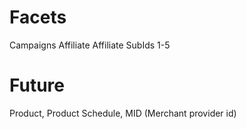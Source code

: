 # Facets

Campaigns 
Affiliate
Affiliate SubIds 1-5

# Future

Product, 
Product Schedule,
MID (Merchant provider id)